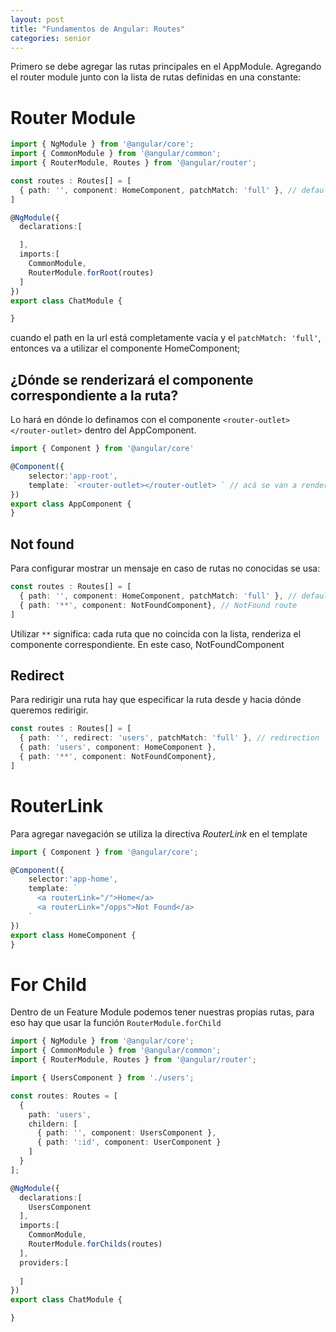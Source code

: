 ```yaml
---
layout: post
title: "Fundamentos de Angular: Routes"
categories: senior
---
```


Primero se debe agregar las rutas principales en el AppModule<!--more-->. Agregando el router module junto con la lista de rutas definidas en una constante:

# Router Module

```ts
import { NgModule } from '@angular/core';
import { CommonModule } from '@angular/common';
import { RouterModule, Routes } from '@angular/router';

const routes : Routes[] = [
  { path: '', component: HomeComponent, patchMatch: 'full' }, // default route
]

@NgModule({
  declarations:[

  ],
  imports:[
    CommonModule,
    RouterModule.forRoot(routes)
  ]
})
export class ChatModule {

}
```

cuando el path en la url está completamente vacía y el `patchMatch: 'full'`, entonces va a utilizar el componente HomeComponent;

## ¿Dónde se renderizará el componente correspondiente a la ruta?
Lo hará en dónde lo definamos con el componente `<router-outlet></router-outlet>` dentro del AppComponent.

```ts
import { Component } from '@angular/core'

@Component({
    selector:'app-root',
    template: `<router-outlet></router-outlet> ` // acá se van a renderizar todos los componentes correspondientes a las rutas definidas más arriba
}) 
export class AppComponent {
}
```

## Not found
Para configurar mostrar un mensaje en caso de rutas no conocidas se usa:

```ts
const routes : Routes[] = [
  { path: '', component: HomeComponent, patchMatch: 'full' }, // default route
  { path: '**', component: NotFoundComponent}, // NotFound route
]
```

Utilizar `**` significa: cada ruta que no coincida con la lista, renderiza el componente correspondiente. En este caso, NotFoundComponent


## Redirect

Para redirigir una ruta hay que especificar la ruta desde y hacia dónde queremos redirigir.
```ts
const routes : Routes[] = [
  { path: '', redirect: 'users', patchMatch: 'full' }, // redirection
  { path: 'users', component: HomeComponent },
  { path: '**', component: NotFoundComponent},
]
```

# RouterLink
Para agregar navegación se utiliza la directiva *RouterLink* en el template

```ts
import { Component } from '@angular/core';

@Component({
    selector:'app-home',
    template: `
      <a routerLink="/">Home</a>
      <a routerLink="/opps">Not Found</a>
    `
}) 
export class HomeComponent {
}
```

# For Child

Dentro de un Feature Module podemos tener nuestras propias rutas, para eso hay que usar la función `RouterModule.forChild`

```ts
import { NgModule } from '@angular/core';
import { CommonModule } from '@angular/common';
import { RouterModule, Routes } from '@angular/router';

import { UsersComponent } from './users';

const routes: Routes = [
  {
    path: 'users',
    childern: [
      { path: '', component: UsersComponent },
      { path: ':id', component: UserComponent }
    ]
  }
];

@NgModule({
  declarations:[
    UsersComponent
  ],
  imports:[
    CommonModule,
    RouterModule.forChilds(routes)
  ],
  providers:[
    
  ]
})
export class ChatModule {

}
```